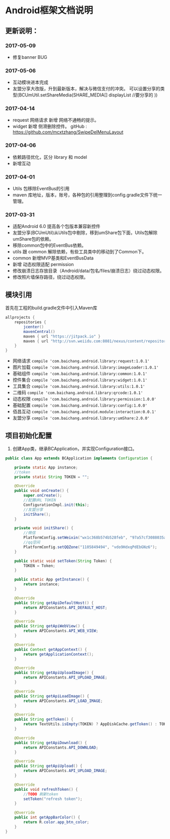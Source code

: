 # Android框架文档说明

## 更新说明：

 ### 2017-05-09
 
 * 修复banner BUG
 
 ### 2017-05-06
 
 * 互动模块进本完成
 * 友盟分享大改版，升到最新版本，解决与微信支付的冲突。 
 可以设置分享的类型(BCUmUtil.setShareMedia(SHARE_MEDIA[] displayList //要分享的 ))
 
 ### 2017-04-14
 
 * request 网络请求 新增 网络不通畅的提示。
 * widget 新增 侧滑删除控件。 gitHub : https://github.com/mcxtzhang/SwipeDelMenuLayout
 
 ### 2017-04-06
 
 * 依赖路径优化，区分 library 和 model
 * 新增互动
 
 ### 2017-04-01
 
 * Utils 包移除EventBus的引用
 * maven 库地址，版本，账号，各种包的引用整理到config.gradle文件下统一管理。
 
 ### 2017-03-31
  
 * 适配Android 6.0 提高各个包版本兼容新控件
 * 友盟分享(BCUmUtil)从Utils包中剔除，移到umShare包下面，Utils包解除umShare包的依赖。
 * 移除common包中的EventBus依赖。
 * utils 跟 common 解除依赖，有些工具类中的移动到了Common下。
 * common 新增MVP基类和EventBusData
 * 新增 动态权限适配 permission
 * 修改崩溃日志存放目录（Android/data/包名/files/崩溃日志）绕过动态权限。
 * 修改照片墙保存路径，绕过动态权限。
 
## 模块引用

首先在工程的build.gradle文件中引入Maven库

``` java
allprojects {
    repositories {
        jcenter()
        mavenCentral()
        maven { url "https://jitpack.io" }
        maven { url "http://svn.weiidu.com:8081/nexus/content/repositories/android/" }
    }
}
```

* 网络请求 `compile 'com.baichang.android.library:request:1.0.1'`
* 图片加载 `compile 'com.baichang.android.library:imageLoader:1.0.1'`
* 基础组件 `compile 'com.baichang.android.library:common:1.0.1'`
* 控件集合 `compile 'com.baichang.android.library:widget:1.0.1'`
* 工具集合 `compile 'com.baichang.android.library:utils:1.0.1'`
* 二维码   `compile 'com.baichang.android.library:qrcode:1.0.1'`
* 动态权限  `compile 'com.baichang.android.library:permission:1.0.0'`
* 基础配置  `compile 'com.baichang.android.library:config:1.0.0'`
* 佰昌互动  `compile 'com.baichang.android.module:interaction:0.0.1'`
* 友盟分享  `compile 'com.baichang.android.library:umShare:2.0.0'`

## 项目初始化配置

1. 创建App类，继承BCApplication，并实现Configuration接口。

```java
public class App extends BCApplication implements Configuration {

    private static App instance;
    //token
    private static String TOKEN = "";

    @Override
    public void onCreate() {
        super.onCreate();
        //配置URL TOKEN
        ConfigurationImpl.init(this);
        //友盟分享
        initShare();
    }

    private void initShare() {
        //微信
        PlatformConfig.setWeixin("wx1c368b574b528feb", "97a57cf3088035a6ae84a97e5613b1e6");
        //qq空间
        PlatformConfig.setQQZone("1105849494", "vdo9HdxqPdEbGNz6");
    }

    public static void setToken(String Token) {
        TOKEN = Token;
    }

    public static App getInstance() {
        return instance;
    }

    @Override
    public String getApiDefaultHost() {
        return APIConstants.API_DEFAULT_HOST;
    }

    @Override
    public String getApiWebView() {
        return APIConstants.API_WEB_VIEW;
    }

    @Override
    public Context getAppContext() {
        return getApplicationContext();
    }

    @Override
    public String getApiUploadImage() {
        return APIConstants.API_UPLOAD_IMAGE;
    }

    @Override
    public String getApiLoadImage() {
        return APIConstants.API_LOAD_IMAGE;
    }

    @Override
    public String getToken() {
        return TextUtils.isEmpty(TOKEN) ? AppDiskCache.getToken() : TOKEN;
    }

    @Override
    public String getApiDownload() {
        return APIConstants.API_DOWNLOAD;
    }

    @Override
    public String getApiUpload() {
        return APIConstants.API_UPLOAD_IMAGE;
    }

    @Override
    public void refreshToken() {
        //TODO 刷新token
        setToken("refresh token");
    }

    @Override
    public int getAppBarColor() {
        return R.color.app_btn_color;
    }
}
```